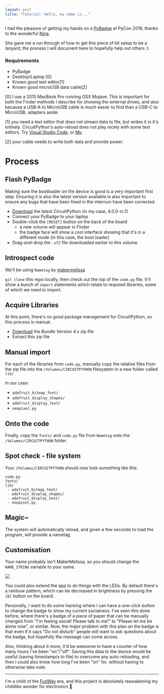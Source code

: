 ```yaml
---
layout: post
title: "Tutorial: Hello, my name is..."
---
```


I had the pleasure of getting my hands on a [PyBadge](https://www.adafruit.com/product/4200) at PyCon 2019, thanks to the wonderful [Nina](https://twitter.com/nnja).

She gave me a run through of how to get this piece of kit setup to be a lanyard, the process I will document here to hopefully help out others :)

### Requirements

* PyBadge
* Desktop/Laptop [0]
* Known good text editor[1]
* Known good microUSB data cable[2]

[0] I use a 2015 MacBook Pro running OSX Mojave. This is important for both the Finder methods I describe for showing the external drives, and also because a USB-A to MicroUSB cable is much easier to find than a USB-C to MicroUSB, adapters aside. 

[1] you need a text editor that does not stream data to file, but writes it in it's entirely. CircuitPython's auto-reload does not play nicely with some text editors. Try [Visual Studio Code](https://code.visualstudio.com/), or [Mu](https://codewith.mu/)

[2] your cable needs to write both data and provide power. 

# Process

## Flash PyBadge

Making sure the bootloader on the device is good is a very important first step. Ensuring it is also the latest version available is also important to ensure any bugs that have been fixed in the interrum have been corrected. 

* [Download](https://circuitpython.org/board/pybadge/) the latest CircuitPython (in my case, 4.0.0-rc.1)
* Connect your PyBadge to your laptop
* Double-click the `[RESET]` button on the back of the board
  * a new volume will appear in Finder
  * the badge face will show a cool interface showing that it's in a different mode (in this case, the boot loader)
* Drag-and-drop the `.uf2` file downloaded earlier to this volume. 

## Introspect code

We'll be using `Nametag` by [makermelissa](https://github.com/makermelissa/Nametag)

`git clone` this repo locally, then check out the top of the `code.py` file. It'll show a bunch of `import` statements which relate to required libraries, some of which we need to import. 

## Acquire Libraries

At this point, there's no good package management for CircuitPython, so this process is manual.

* [Download](https://circuitpython.org/libraries) the *Bundle Version 4.x* zip file
* Extract this zip file

## Manual import

For each of the libraries from `code.py`, manually copy the relative files from the zip file into the `/Volumes/CIRCUITPYTHON` filesystem in a new folder called `lib/`

In our case: 
 * `adafruit_bitmap_font/`
 * `adafruit_display_shapes/`
 * `adafruit_display_text/`
 * `neopixel.py`

## Onto the code

Finally, copy the `fonts/` and `code.py` file from `Nametag` onto the `/Volumes/CIRCUITPYTHON` folder. 

## Spot check - file system

Your `/Volumes/CIRCUITPYTHON` should now look something like this: 

```shell
code.py
fonts/
lib/
 - adafruit_bitmap_font/
 - adafruit_display_shapes/
 - adafruit_display_text/
 - neopixel.py
```

## Magic~

The system will automatically reload, and given a few seconds to load the program, will provide a nametag

## Customisation

Your name probably isn't MakerMelissa, so you should change the `NAME_STRING` variable to your name. 

<img src="{{site.BASE_PATH}}/assets/media/pybadge.png?w=300" />

You could also extend the app to do things with the LEDs. By default there's a rainbow pattern, which can be decreased in brightness by pressing the `[B]` button on the board. 

Personally, I want to do some hacking where I can have a one-click button to change the badge to show my current socialness. I've seen this done before, where there's a badge of a piece of paper that can be manually changed from "I'm feeling social! Please talk to me!" to "Please let me be alone now", or similar. Now, the major problem with this plan on the badge is that even if it says "Do not disturb" people will want to ask questions about the badge, but hopefully the message can come across. 

Also, thinking about it more, it'd be awesome to have a counter of how many hours I've been "on"/"off". Saving this data to the device would be useful (saving timestamp/s to file) to overcome any auto-reloading, and then I could also know how long I've been "on" for, without having to otherwise take note. 

---

I'm a child of the [FunWay](https://twitter.com/glasnt/status/684150998009384960) era, and this project is absolutely reawakening my childlike wonder for electronics 💖
